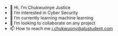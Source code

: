 - 👋 Hi, I’m Chukwuonye Justice
- 👀 I’m interested in Cyber Security
- 🌱 I’m currently learning machine learning
- 💞️ I’m looking to collaborate on any project
- 📫 How to reach me j.chukwuony@alustudent.com

<!---
Justice00000/Justice00000 is a ✨ special ✨ repository because its `README.md` (this file) appears on your GitHub profile.
You can click the Preview link to take a look at your changes.
--->
